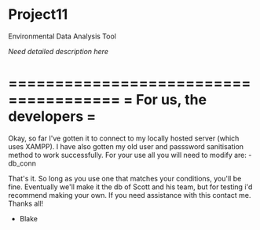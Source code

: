 # Project11
Environmental Data Analysis Tool

*Need detailed description here*

======================================
=	   For us, the developers        =
======================================
Okay, so far I've gotten it to connect to my locally hosted server (which uses XAMPP). I have also gotten my old user and passsword sanitisation method to work successfully.
For your use all you will need to modify are:
	- db_conn

That's it. So long as you use one that matches your conditions, you'll be fine. Eventually we'll make it the db of Scott and his team, but for testing i'd recommend making your own. 
If you need assistance with this contact me.
Thanks all!

- Blake
